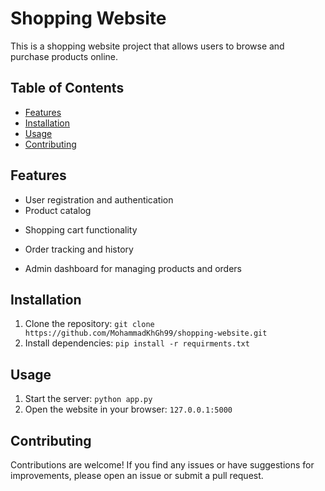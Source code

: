 # Shopping Website

This is a shopping website project that allows users to browse and purchase products online.

## Table of Contents

- [Features](#features)
- [Installation](#installation)
- [Usage](#usage)
- [Contributing](#contributing)

## Features

- User registration and authentication
- Product catalog
<!-- with search and filtering options -->

- Shopping cart functionality
<!-- - Secure payment processing -->
- Order tracking and history
<!-- - User reviews and ratings -->
- Admin dashboard for managing products and orders

## Installation

1. Clone the repository: `git clone https://github.com/MohammadKhGh99/shopping-website.git`
2. Install dependencies: `pip install -r requirments.txt`

## Usage

1. Start the server: `python app.py`
2. Open the website in your browser: `127.0.0.1:5000`

## Contributing

Contributions are welcome! If you find any issues or have suggestions for improvements, please open an issue or submit a pull request.
<!-- 
## License

This project is licensed under the [MIT License](LICENSE). -->